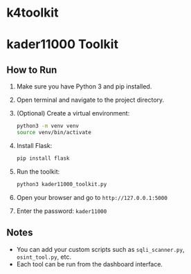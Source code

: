 # k4toolkit
# kader11000 Toolkit

## How to Run

1. Make sure you have Python 3 and pip installed.
2. Open terminal and navigate to the project directory.
3. (Optional) Create a virtual environment:

   ```bash
   python3 -m venv venv
   source venv/bin/activate
   ```

4. Install Flask:

   ```bash
   pip install flask
   ```

5. Run the toolkit:

   ```bash
   python3 kader11000_toolkit.py
   ```

6. Open your browser and go to `http://127.0.0.1:5000`
7. Enter the password: `kader11000`

## Notes

- You can add your custom scripts such as `sqli_scanner.py`, `osint_tool.py`, etc.
- Each tool can be run from the dashboard interface.

